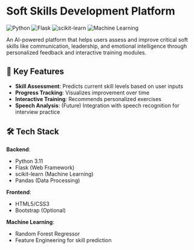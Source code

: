 # Soft Skills Development Platform

![Python](https://img.shields.io/badge/Python-3.11%2B-blue)
![Flask](https://img.shields.io/badge/Flask-2.3%2B-lightgrey)
![scikit-learn](https://img.shields.io/badge/scikit--learn-1.6.1-orange)
![Machine Learning](https://img.shields.io/badge/-Machine%20Learning-brightgreen)

An AI-powered platform that helps users assess and improve critical soft skills like communication, leadership, and emotional intelligence through personalized feedback and interactive training modules.

## 🚀 Key Features

- **Skill Assessment**: Predicts current skill levels based on user inputs
- **Progress Tracking**: Visualizes improvement over time
- **Interactive Training**: Recommends personalized exercises
- **Speech Analysis**: (Future) Integration with speech recognition for interview practice

## 🛠️ Tech Stack

**Backend**:
- Python 3.11
- Flask (Web Framework)
- scikit-learn (Machine Learning)
- Pandas (Data Processing)

**Frontend**:
- HTML5/CSS3
- Bootstrap (Optional)

**Machine Learning**:
- Random Forest Regressor
- Feature Engineering for skill prediction


